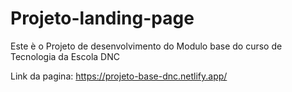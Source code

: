 # Projeto-landing-page
Este è o Projeto de desenvolvimento do Modulo base do curso de Tecnologia da Escola DNC

Link da pagina: https://projeto-base-dnc.netlify.app/
